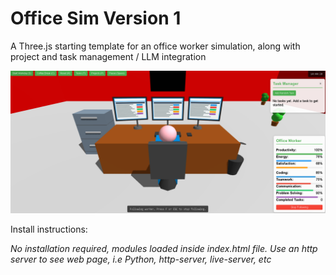 # Office Sim Version 1  

A Three.js starting template for an office worker simulation, along with project and task management / LLM integration

![Office Sim](media/officesimv1.PNG)

Install instructions: 

*No installation required, modules loaded inside index.html file. Use an http server to see web page, i.e Python, http-server, live-server, etc*
